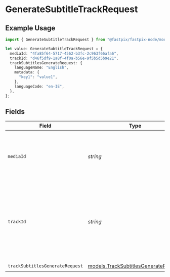 # GenerateSubtitleTrackRequest

## Example Usage

```typescript
import { GenerateSubtitleTrackRequest } from "@fastpix/fastpix-node/models/operations";

let value: GenerateSubtitleTrackRequest = {
  mediaId: "4fa85f64-5717-4562-b3fc-2c963f66afa6",
  trackId: "d46f5df9-1a8f-4f0a-b56e-9f5b5d5b9e21",
  trackSubtitlesGenerateRequest: {
    languageName: "English",
    metadata: {
      "key1": "value1",
    },
    languageCode: "en-IE",
  },
};
```

## Fields

| Field                                                                                                          | Type                                                                                                           | Required                                                                                                       | Description                                                                                                    | Example                                                                                                        |
| -------------------------------------------------------------------------------------------------------------- | -------------------------------------------------------------------------------------------------------------- | -------------------------------------------------------------------------------------------------------------- | -------------------------------------------------------------------------------------------------------------- | -------------------------------------------------------------------------------------------------------------- |
| `mediaId`                                                                                                      | *string*                                                                                                       | :heavy_check_mark:                                                                                             | A universally unique identifier (UUID) assigned to the media by FastPix.                                       | 4fa85f64-5717-4562-b3fc-2c963f66afa6                                                                           |
| `trackId`                                                                                                      | *string*                                                                                                       | :heavy_check_mark:                                                                                             | A universally unique identifier (UUID) assigned to the specific track for which subtitles should be generated. | d46f5df9-1a8f-4f0a-b56e-9f5b5d5b9e21                                                                           |
| `trackSubtitlesGenerateRequest`                                                                                | [models.TrackSubtitlesGenerateRequest](../../models/tracksubtitlesgeneraterequest.md)                          | :heavy_check_mark:                                                                                             | N/A                                                                                                            |                                                                                                                |